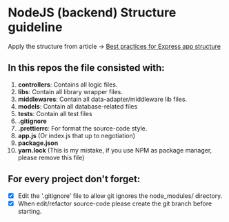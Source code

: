 # NodeJS (backend) Structure guideline
Apply the structure from article -> [Best practices for Express app structure](https://www.terlici.com/2014/08/25/best-practices-express-structure.html)

## In this repos the file consisted with:
1. **controllers**: Contains all logic files.
2. **libs**: Contain all library wrapper files.
3. **middlewares**: Contain all data-adapter/middleware lib files.
4. **models**: Contain all database-related files
5. **tests**: Contain all test files
6. **.gitignore**
7. **.prettierrc**: For format the source-code style.
8. **app.js** (Or index.js that up to negotiation)
9. **package.json**
10. **yarn.lock** (This is my mistake, if you use NPM as package manager, please remove this file)

## For every project don't forget:
- [x] Edit the '.gitignore' file to allow git ignores the node_modules/ directory.
- [x] When edit/refactor source-code please create the git branch before starting.
